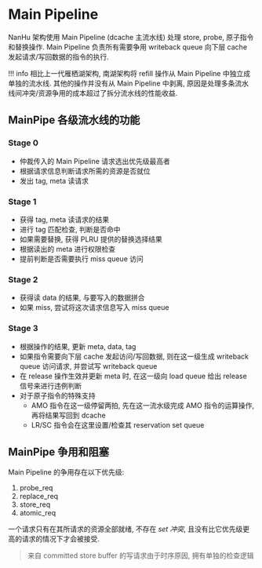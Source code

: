 # Main Pipeline

NanHu 架构使用 Main Pipeline (dcache 主流水线) 处理 store, probe, 原子指令和替换操作. Main Pipeline 负责所有需要争用 writeback queue 向下层 cache 发起请求/写回数据的指令的执行.

!!! info
    相比上一代雁栖湖架构, 南湖架构将 refill 操作从 Main Pipeline 中独立成单独的流水线. 其他的操作并没有从 Main Pipeline 中剥离, 原因是处理多条流水线间冲突/资源争用的成本超过了拆分流水线的性能收益.

## MainPipe 各级流水线的功能

### Stage 0

* 仲裁传入的 Main Pipeline 请求选出优先级最高者
* 根据请求信息判断请求所需的资源是否就位
* 发出 tag, meta 读请求

### Stage 1

* 获得 tag, meta 读请求的结果
* 进行 tag 匹配检查, 判断是否命中
* 如果需要替换, 获得 PLRU 提供的替换选择结果
* 根据读出的 meta 进行权限检查
* 提前判断是否需要执行 miss queue 访问

### Stage 2

* 获得读 data 的结果, 与要写入的数据拼合
* 如果 miss, 尝试将这次请求信息写入 miss queue

<!-- miss queue 的写入时序很紧张, 这一流水级让写入 miss queue 尽早开始来减轻其对时序的影响-->

### Stage 3

* 根据操作的结果, 更新 meta, data, tag
* 如果指令需要向下层 cache 发起访问/写回数据, 则在这一级生成 writeback queue 访问请求, 并尝试写 writeback queue
* 在 release 操作生效并更新 meta 时, 在这一级向 load queue 给出 release 信号来进行违例判断
* 对于原子指令的特殊支持
    * AMO 指令在这一级停留两拍, 先在这一流水级完成 AMO 指令的运算操作, 再将结果写回到 dcache
    * LR/SC 指令会在这里设置/检查其 reservation set
    queue

<!-- ## 指令执行流程 -->

<!-- !!! todo -->
<!-- 分不同种类的请求(store/probe/replace/atom)说明指令在 mainpipe 中的执行流程 -->

## MainPipe 争用和阻塞

Main Pipeline 的争用存在以下优先级:

1. probe_req
1. replace_req
1. store_req
1. atomic_req

一个请求只有在其所请求的资源全部就绪, 不存在 *set 冲突*, 且没有比它优先级更高的请求的情况下才会被接受. 

<!-- ### set 冲突回避 -->

<!-- *set 冲突* 是指: TODO -->

> 来自 committed store buffer 的写请求由于时序原因, 拥有单独的检查逻辑

<!-- ## MainPipe 中的错误处理 -->

<!-- !!! todo -->